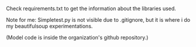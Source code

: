 Check requirements.txt to get the information about the libraries used.


Note for me: Simpletest.py is not visible due to .gitignore, but it is where i do my beautifulsoup experimentations.

(Model code is inside the organization's github repository.)



